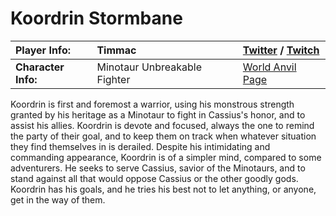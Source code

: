 # Koordrin Stormbane

|**Player Info:**|Timmac|[Twitter](https://twitter.com/Timmac_) / [Twitch](https://www.twitch.tv/timmac)|
|:-|:-|:-|
|**Character Info:**|Minotaur Unbreakable Fighter|[World Anvil Page](https://www.worldanvil.com/hero/606410b0-f871-4914-be56-2992f2044855)|

Koordrin is first and foremost a warrior, using his monstrous strength granted by his heritage as a Minotaur to fight in Cassius's honor, and to assist his allies. Koordrin is devote and focused, always the one to remind the party of their goal, and to keep them on track when whatever situation they find themselves in is derailed. Despite his intimidating and commanding appearance, Koordrin is of a simpler mind, compared to some adventurers. He seeks to serve Cassius, savior of the Minotaurs, and to stand against all that would oppose Cassius or the other goodly gods. Koordrin has his goals, and he tries his best not to let anything, or anyone, get in the way of them.
